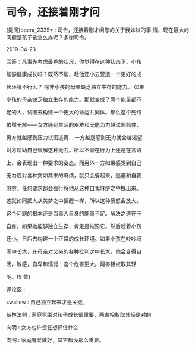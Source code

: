 # 司令，还接着刚才问

(提问)opera_2335* : 司令，还接着刚才问您的关于我妹妹的事 情，现在最大的问题是孩子该怎么办呢？多谢司令。

2019-04-23

回答：凡事先考虑最差的状况，你觉得在这种状态下，小孩

能够健康成长吗？既然不能，趁他还小去营造一个更好的成

长环境不行么？ 除非小孩的母亲缺乏独立生存的能力。 如果

小孩的母亲缺乏独立生存的能力。那就变成了两个能量都不

足的人，试图去构建一个更大的命运共同体。那么这个死结

依然无解——女方感到生活的艰难和无能为力越试图抓住，

男方就越感到压力试图逃离... 一方越是感到无力就会越渴望

对方帮助自己缓解这种无力。所以不管在行为上还是在言语

上，会表现出一种要求的姿态。而另外一方如果感觉到自己

无力应对各种突如其来的麻烦，就只会躲起来，逃避和自我

麻痹。任何要求都会强行将他从这种自我麻痹之中拽出来。

这就如同把人从美梦之中摇醒一样，所以这种愤怒会放大。

这个问题的根本还是当事人自身的能量不足。解决之道在于

自身。如果她能够独立生存，肯定是摧毁它。然后趁着小孩

还小，日后去构建一个正常的成长环境。如果小孩在吵吵闹

闹中长大，在母亲对父亲的各种批判之中长大，他会变得自

闭，敏感，自卑和懦弱！这个危害更大。两害相权取其轻

吧。(9 赞)

评论区：

swallow : 自己独立起来才是关键。

丛林法则 : 家庭氛围对孩子成长很重要，两害相权取其轻是对的

向明 : 女方也许没在想抓住什么

向明 : 家庭有爱就好，其它都没那么重要。